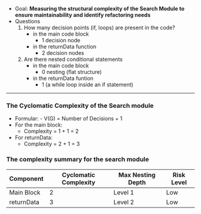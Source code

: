 - Goal: **Measuring the structural complexity of the Search Module to ensure maintainability and identify refactoring needs**
- Questions
    1. How many decision points (if, loops) are present in the code?
        - in the main code block
            - 1 decision node
        - in the returnData function
            - 2 decision nodes
    2. Are there nested conditional statements 
        - in the main code block
            - 0 nesting (flat structure)
        - in the returnData funtion
            - 1 (a while loop inside an if statement)

---

### **The Cyclomatic Complexity of the Search module**

- Formular:
        - V(G) = Number of Decisions + 1
- For the main block:
    - Complexity = 1 + 1 = 2
- For returnData:
    - Complexity = 2 + 1 = 3

### **The complexity summary for the search module**

| Component         | Cyclomatic Complexity | Max Nesting Depth | Risk Level |
|-------------------------|----------------|--------------------|-----------------|
| Main Block    | 2              | Level 1                  | Low               |
| returnData   | 3              | Level 2                  | Low               |

